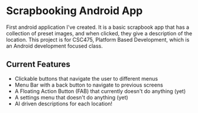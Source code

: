 # Scrapbooking Android App
First android application I've created. It is a basic scrapbook app that has a collection of preset images, and when clicked, they give a description of the location. This
project is for CSC475, Platform Based Development, which is an Android development focused class.

## Current Features
* Clickable buttons that navigate the user to different menus
* Menu Bar with a back button to navigate to previous screens
* A Floating Action Button (FAB) that currently doesn't do anything (yet)
* A settings menu that doesn't do anything (yet)
* AI driven descriptions for each location!
